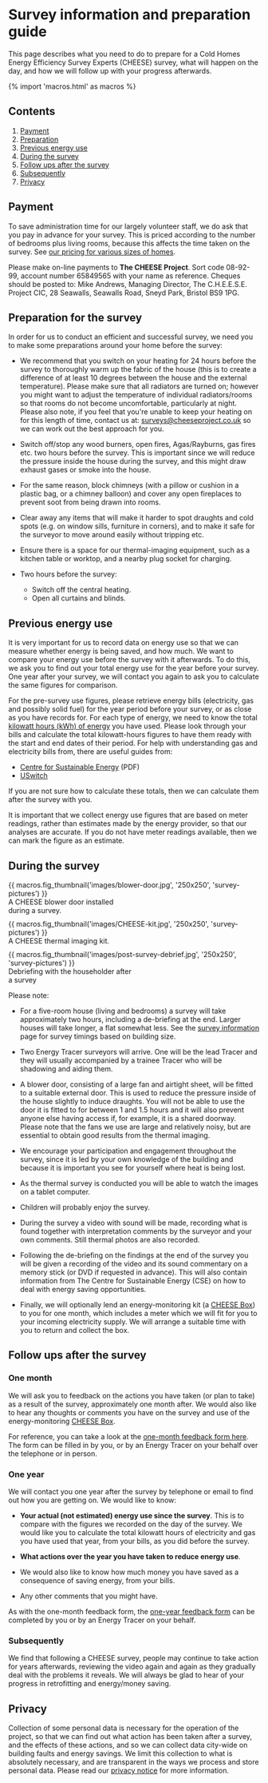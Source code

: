 
# Survey information and preparation guide

This page describes what you need to do to prepare for a Cold Homes Energy
Efficiency Survey Experts (CHEESE) survey, what will happen on the day, and how
we will follow up with your progress afterwards.

{% import 'macros.html' as macros %}

## Contents

1. [Payment](#payment)
2. [Preparation](#preparation)
3. [Previous energy use](#previous-energy-use)
4. [During the survey](#during)
5. [Follow ups after the survey](#follow-ups)
6. [Subsequently](#subsequently)
7. [Privacy](#privacy)

<a class="anchor" name="payment"></a>
## Payment

To save administration time for our largely volunteer staff, we do ask that you
pay in advance for your survey. This is priced according to the number of
bedrooms plus living rooms, because this affects the time taken on the survey.
See [our pricing for various sizes of homes](/home-surveys#pricing).

Please make on-line payments to **The CHEESE Project**. Sort code 08-92-99,
account number 65849565 with your name as reference. Cheques should be posted
to: Mike Andrews, Managing Director, The C.H.E.E.S.E. Project CIC, 28 Seawalls,
Seawalls Road, Sneyd Park, Bristol BS9 1PG.

<a class="anchor" name="preparation"></a>
## Preparation for the survey

In order for us to conduct an efficient and successful survey, we need you to
make some preparations around your home before the survey:

- We recommend that you switch on your heating for 24 hours before the survey
  to thoroughly warm up the fabric of the house (this is to create a difference
  of at least 10 degrees between the house and the external temperature).
  Please make sure that all radiators are turned on; however you might want to
  adjust the temperature of individual radiators/rooms so that rooms do not
  become uncomfortable, particularly at night. Please also note, if you feel
  that you're unable to keep your heating on for this length of time, contact
  us at: [surveys@cheeseproject.co.uk](mailto:surveys@cheeseproject.co.uk) so
  we can work out the best approach for you.

- Switch off/stop any wood burners, open fires, Agas/Rayburns, gas fires etc.
  two hours before the survey.  This is important since we will reduce the
  pressure inside the house during the survey, and this might draw exhaust
  gases or smoke into the house.

- For the same reason, block chimneys (with a pillow or cushion in a plastic
  bag, or a chimney balloon) and cover any open fireplaces to prevent soot from
  being drawn into rooms.

- Clear away any items that will make it harder to spot draughts and cold spots
  (e.g. on window sills, furniture in corners), and to make it safe for the
  surveyor to move around easily without tripping etc.

- Ensure there is a space for our thermal-imaging equipment, such as a kitchen
  table or worktop, and a nearby plug socket for charging.

- Two hours before the survey:
    * Switch off the central heating.
    * Open all curtains and blinds.

<a class="anchor" name="previous-energy-use"></a>
## Previous energy use

It is very important for us to record data on energy use so that we can measure
whether energy is being saved, and how much. We want to compare your energy use
before the survey with it afterwards. To do this, we ask you to find out your
total energy use for the year before your survey. One year after your survey,
we will contact you again to ask you to calculate the same figures for
comparison.

For the pre-survey use figures, please retrieve energy bills (electricity, gas
and possibly solid fuel) for the year period before your survey, or as close as
you have records for. For each type of energy, we need to know the total
[kilowatt hours (kWh) of
energy](https://www.ovoenergy.com/guides/energy-guides/what-is-a-kwh-kw-and-kwh-explained.html)
you have used. Please look through your bills and calculate the total
kilowatt-hours figures to have them ready with the start and end dates of their
period. For help with understanding gas and electricity bills from, there are
useful guides from:

 - [Centre for Sustainable Energy](https://www.cse.org.uk/downloads/advice-leaflets/fuel-poverty/energy-advice/advice-leaflet-understanding-your-gas-or-electricity-bill.pdf) (PDF)
 - [USwitch](https://www.uswitch.com/gas-electricity/guides/energy-bills/)

If you are not sure how to calculate these totals, then we can calculate them
after the survey with you.

It is important that we collect energy use figures that are based on meter
readings, rather than estimates made by the energy provider, so that our
analyses are accurate. If you do not have meter readings available, then we can
mark the figure as an estimate.

<a class="anchor" name="during"></a>
## During the survey

<div class="float-right text-center">
  <div class="figure">
    {{ macros.fig_thumbnail('images/blower-door.jpg', '250x250', 'survey-pictures') }}
    <figcaption class="figure-caption" style="width:250px; margin-bottom:10px">
      A CHEESE blower door installed during a survey.
    </figcaption>
    {{ macros.fig_thumbnail('images/CHEESE-kit.jpg', '250x250', 'survey-pictures') }}
    <figcaption class="figure-caption" style="width:250px; margin-bottom:10px">
      A CHEESE thermal imaging kit.
    </figcaption>
    {{ macros.fig_thumbnail('images/post-survey-debrief.jpg', '250x250', 'survey-pictures') }}
    <figcaption class="figure-caption" style="width:250px; margin-bottom:10px">
      Debriefing with the householder after a survey
    </figcaption>
  </div>
</div>

Please note:

- For a five-room house (living and bedrooms) a survey will take approximately
  two hours, including a de-briefing at the end. Larger houses will take
  longer, a flat somewhat less. See the [survey information](/home-surveys#pricing)
  page for survey timings based on building size.

- Two Energy Tracer surveyors will arrive. One will be the lead Tracer and they
  will usually accompanied by a trainee Tracer who will be shadowing and aiding
  them.

- A blower door, consisting of a large fan and airtight sheet, will be fitted
  to a suitable external door. This is used to reduce the pressure inside of
  the house slightly to induce draughts. You will not be able to use the door
  it is fitted to for between 1 and 1.5 hours and it will also prevent anyone
  else having access if, for example, it is a shared doorway. Please note that
  the fans we use are large and relatively noisy, but are essential to obtain
  good results from the thermal imaging.

- We encourage your participation and engagement throughout the survey, since
  it is led by your own knowledge of the building and because it is important
  you see for yourself where heat is being lost.

- As the thermal survey is conducted you will be able to watch the images on a
  tablet computer.

- Children will probably enjoy the survey.

- During the survey a video with sound will be made, recording what is found
  together with interpretation comments by the surveyor and your own comments.
  Still thermal photos are also recorded.

- Following the de-briefing on the findings at the end of the survey you will
  be given a recording of the video and its sound commentary on a memory stick
  (or DVD if requested in advance). This will also contain information from The
  Centre for Sustainable Energy (CSE) on how to deal with energy saving
  opportunities.

- Finally, we will optionally lend an energy-monitoring kit (a [CHEESE
  Box](/cheese-box)) to you for one month, which includes a meter which we will
  fit for you to your incoming electricity supply. We will arrange a suitable
  time with you to return and collect the box.

<a class="anchor" name="follow-ups"></a>
## Follow ups after the survey

### One month

We will ask you to feedback on the actions you have taken (or plan to take) as
a result of the survey, approximately one month after. 
We would also like to hear any thoughts or comments you
have on the survey and use of the energy-monitoring [CHEESE Box](/cheese-box).

For reference, you can take a look at the [one-month feedback form
here](/one-month-feedback). The form can be filled in by you, or by an Energy
Tracer on your behalf over the telephone or in person.

### One year

We will contact you one year after the survey by telephone or email to find out
how you are getting on. We would like to know:

- **Your actual (not estimated) energy use since the survey**. This is to
  compare with the figures we recorded on the day of the survey. We would like
  you to calculate the total kilowatt hours of electricity and gas you have used
  that year, from your bills, as you did before the survey.

- **What actions over the year you have taken to reduce energy use**.

- We would also like to know how much money you have saved as a consequence
  of saving energy, from your bills.

- Any other comments that you might have.

As with the one-month feedback form, the [one-year feedback
form](/one-year-feedback) can be completed by you or by an Energy Tracer on
your behalf.

<a class="anchor" name="subsequently"></a>
### Subsequently

We find that following a CHEESE survey, people may continue to take action for
years afterwards, reviewing the video again and again as they gradually deal
with the problems it reveals. We will always be glad to hear of your progress
in retrofitting and energy/money saving.

<a class="anchor" name="privacy"></a>
## Privacy

Collection of some personal data is necessary for the operation of the project,
so that we can find out what action has been taken after a survey, and the
effects of these actions, and so we can collect data city-wide on building
faults and energy savings. We limit this collection to what is absolutely
necessary, and are transparent in the ways we process and store personal data.
Please read our [privacy notice](/privacy-notice) for more information.
